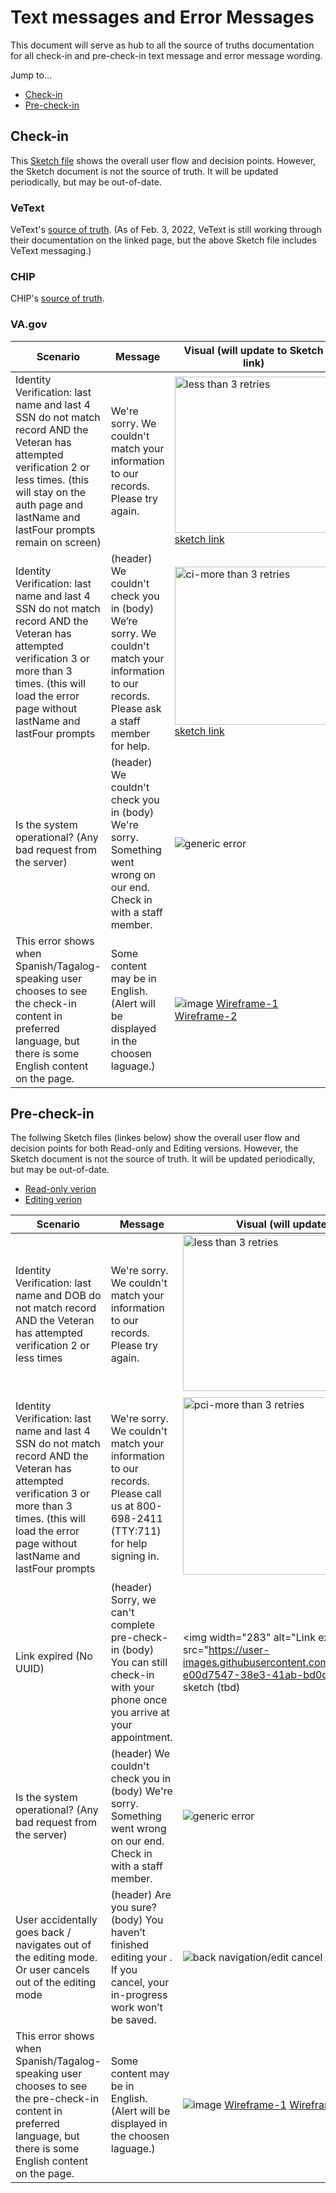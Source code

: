 # Text messages and Error Messages 
This document will serve as hub to all the source of truths documentation for all check-in and pre-check-in text message and error message wording.

Jump to...
- [Check-in](#checkin)
- [Pre-check-in](#precheckin)

## Check-in <a name="checkin"></a> 
This [Sketch file](https://www.sketch.com/s/e79a827e-42cf-4a82-b554-874c75b5c70e/a/3Op54Vm) shows the overall user flow and decision points. However, the Sketch document is not the source of truth. It will be updated periodically, but may be out-of-date.

### VeText 

VeText's [source of truth](https://github.com/department-of-veterans-affairs/vetext-docs/blob/master/README.md). (As of Feb. 3, 2022, VeText is still working through their documentation on the linked page, but the above Sketch file includes VeText messaging.)

### CHIP

CHIP's [source of truth](https://github.com/department-of-veterans-affairs/chip/blob/master/docs/chip-messaging.md).

### VA.gov

| Scenario | Message | Visual (will update to Sketch link) |
| --- | --- | --- |
| Identity Verification: last name and last 4 SSN do not match record AND the Veteran has attempted verification 2 or less times. (this will stay on the auth page and  lastName and lastFour prompts remain on screen) | We're sorry. We couldn't match your information to our records. Please try again. | <img width="250" alt="less than 3 retries" src="https://user-images.githubusercontent.com/90633685/159027360-6a543295-79ad-4ea0-85f2-69e2fc681a4b.png"> [sketch link](https://www.sketch.com/s/e79a827e-42cf-4a82-b554-874c75b5c70e/a/1KMbqy4)|
| Identity Verification: last name and last 4 SSN do not match record AND the Veteran has attempted verification 3 or more than 3 times. (this will load the error page without lastName and lastFour prompts | (header) We couldn't check you in (body) We’re sorry. We couldn't match your information to our records. Please ask a staff member for help. |   <img width="253" alt="ci-more than 3 retries" src="https://user-images.githubusercontent.com/90633685/158430062-ca29bef2-c614-431c-b8e2-bb9ce9ffd99a.png"> [sketch link](https://www.sketch.com/s/e79a827e-42cf-4a82-b554-874c75b5c70e/a/ZOo3YgY)
| Is the system operational? (Any bad request from the server)| (header) We couldn't check you in (body) We're sorry. Something went wrong on our end. Check in with a staff member. | ![generic error](https://user-images.githubusercontent.com/66287082/152366754-44736746-4e6e-4753-9a3a-7c17c5383844.png) |
| This error shows when Spanish/Tagalog-speaking user chooses to see the check-in content in preferred language, but there is some English content on the page.| Some content may be in English. (Alert will be displayed in the choosen laguage.)|  ![image](https://user-images.githubusercontent.com/91493630/170539202-1810d2a3-07a5-4f2a-a8f0-77f9acc020fa.png)   [Wireframe-1](https://www.sketch.com/s/5331b114-280d-4ff5-8d36-ec49b1696b9e/a/ag2OVVz)  [Wireframe-2](https://www.sketch.com/s/5331b114-280d-4ff5-8d36-ec49b1696b9e/a/DPOR88y) |

## Pre-check-in <a name="precheckin"></a> 
The follwing Sketch files (linkes below) show the overall user flow and decision points for both Read-only and Editing versions. However, the Sketch document is not the source of truth. It will be updated periodically, but may be out-of-date.
  - [Read-only verion](https://www.sketch.com/s/5331b114-280d-4ff5-8d36-ec49b1696b9e/a/qeOEgjk)
  - [Editing verion](https://www.sketch.com/s/5331b114-280d-4ff5-8d36-ec49b1696b9e/a/Gm7yvkE)

| Scenario | Message | Visual (will update to Sketch link) |
| --- | --- | --- |
| Identity Verification: last name and DOB do not match record AND the Veteran has attempted verification 2 or less times | We're sorry. We couldn't match your information to our records. Please try again. | <img width="250" alt="less than 3 retries" src="https://user-images.githubusercontent.com/90633685/159027360-6a543295-79ad-4ea0-85f2-69e2fc681a4b.png"> [sketch link](https://www.sketch.com/s/e79a827e-42cf-4a82-b554-874c75b5c70e/a/Qb5E7q7)|
| Identity Verification: last name and last 4 SSN do not match record AND the Veteran has attempted verification 3 or more than 3 times. (this will load the error page without lastName and lastFour prompts | We're sorry. We couldn't match your information to our records. Please call us at 800-698-2411 (TTY:711) for help signing in. |<img width="284" alt="pci-more than 3 retries" src="https://user-images.githubusercontent.com/90633685/159040004-5ce9c48a-d6e4-4dab-9f9e-1676a77f41f8.png"> [sketch link](https://www.sketch.com/s/e79a827e-42cf-4a82-b554-874c75b5c70e/a/JndY4v0) |
| Link expired (No UUID) | (header) Sorry, we can't complete pre-check-in (body) You can still check-in with your phone once you arrive at your appointment. | <img width="283" alt="Link expired (no UUID) src="https://user-images.githubusercontent.com/91493630/187524442-e00d7547-38e3-41ab-bd0d-fdf63615f7f6.png"> sketch (tbd) |
| Is the system operational? (Any bad request from the server) | (header) We couldn't check you in (body) We're sorry. Something went wrong on our end. Check in with a staff member. | ![generic error](https://user-images.githubusercontent.com/66287082/152366754-44736746-4e6e-4753-9a3a-7c17c5383844.png) |
| User accidentally goes back / navigates out of the editing mode. Or user cancels out of the editing mode| (header) Are you sure? (body) You haven’t finished editing your <auto-generated>. If you cancel, your in-progress work won’t be saved.| ![back navigation/edit cancel](https://user-images.githubusercontent.com/91493630/156664030-c0833109-fe0a-4cda-952d-ac96e4f6a51b.png) [Wireframe](https://www.sketch.com/s/5331b114-280d-4ff5-8d36-ec49b1696b9e/v/15dwW8/a/4an9O8A/r/lOabWV#Inspector) |
| This error shows when Spanish/Tagalog-speaking user chooses to see the pre-check-in content in preferred language, but there is some English content on the page.| Some content may be in English. (Alert will be displayed in the choosen laguage.)|  ![image](https://user-images.githubusercontent.com/91493630/170539202-1810d2a3-07a5-4f2a-a8f0-77f9acc020fa.png)   [Wireframe-1](https://www.sketch.com/s/5331b114-280d-4ff5-8d36-ec49b1696b9e/a/ag2OVVz)  [Wireframe-2](https://www.sketch.com/s/5331b114-280d-4ff5-8d36-ec49b1696b9e/a/DPOR88y) |
  
  
  


  





  
  



